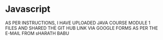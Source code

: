 # Javascript

AS PER INSTRUCTIONS, I HAVE UPLOADED JAVA COURSE MODULE 1 FILES AND SHARED THE GIT HUB LINK VIA GOOGLE FORMS AS PER THE E-MAIL FROM sHARATH BABU
